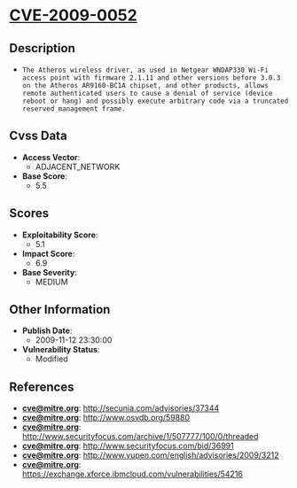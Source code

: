 
# [CVE-2009-0052](http://secunia.com/advisories/37344)

## Description

- `The Atheros wireless driver, as used in Netgear WNDAP330 Wi-Fi access point with firmware 2.1.11 and other versions before 3.0.3 on the Atheros AR9160-BC1A chipset, and other products, allows remote authenticated users to cause a denial of service (device reboot or hang) and possibly execute arbitrary code via a truncated reserved management frame.`

## Cvss Data

- **Access Vector**:
  - ADJACENT_NETWORK
- **Base Score**:
  - 5.5

## Scores

- **Exploitability Score**:
  - 5.1
- **Impact Score**:
  - 6.9
- **Base Severity**:
  - MEDIUM

## Other Information

- **Publish Date**:
  - 2009-11-12 23:30:00
- **Vulnerability Status**:
  - Modified

## References

- **cve@mitre.org**: http://secunia.com/advisories/37344
- **cve@mitre.org**: http://www.osvdb.org/59880
- **cve@mitre.org**: http://www.securityfocus.com/archive/1/507777/100/0/threaded
- **cve@mitre.org**: http://www.securityfocus.com/bid/36991
- **cve@mitre.org**: http://www.vupen.com/english/advisories/2009/3212
- **cve@mitre.org**: https://exchange.xforce.ibmcloud.com/vulnerabilities/54216
